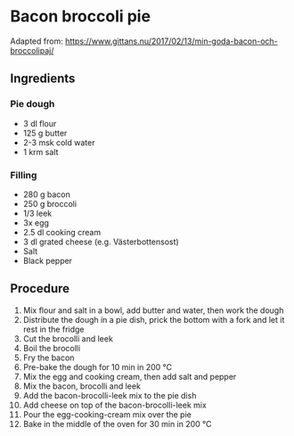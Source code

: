# Bacon broccoli pie
Adapted from: https://www.gittans.nu/2017/02/13/min-goda-bacon-och-broccolipaj/
## Ingredients
### Pie dough
- 3 dl flour
- 125 g butter
- 2-3 msk cold water
- 1 krm salt
### Filling
- 280 g bacon
- 250 g broccoli
- 1/3 leek
- 3x egg
- 2.5 dl cooking cream
- 3 dl grated cheese (e.g. Västerbottensost)
- Salt
- Black pepper
## Procedure
1. Mix flour and salt in a bowl, add butter and water, then work the dough
2. Distribute the dough in a pie dish, prick the bottom with a fork and let it rest in the fridge
3. Cut the brocolli and leek
4. Boil the brocolli
5. Fry the bacon
6. Pre-bake the dough for 10 min in 200 °C
7. Mix the egg and cooking cream, then add salt and pepper
8. Mix the bacon, brocolli and leek
11. Add the bacon-brocolli-leek mix to the pie dish
12. Add cheese on top of the bacon-brocolli-leek mix
13. Pour the egg-cooking-cream mix over the pie
14. Bake in the middle of the oven for 30 min in 200 °C
